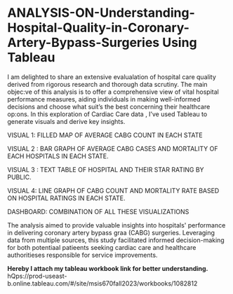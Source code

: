 # ANALYSIS-ON-Understanding-Hospital-Quality-in-Coronary-Artery-Bypass-Surgeries Using Tableau
I am delighted to share an extensive evalualation of hospital care quality derived from rigorous research and thorough data scrutiny. The main objec:ve of this analysis is to offer a comprehensive view of vital hospital performance measures, aiding individuals in making well-informed decisions and choose what suit’s the best concerning their healthcare op:ons.
In this exploration of Cardiac Care data , I’ve used Tableau to generate visuals and derive key insights.

VISUAL 1: FILLED MAP OF AVERAGE CABG COUNT IN EACH STATE

VISUAL 2 : BAR GRAPH OF AVERAGE CABG CASES AND MORTALITY OF EACH HOSPITALS IN EACH STATE.

VISUAL 3 : TEXT TABLE OF HOSPITAL AND THEIR STAR RATING BY PUBLIC.

VISUAL 4: LINE GRAPH OF CABG COUNT AND MORTALITY RATE BASED ON HOSPITAL RATINGS IN EACH STATE.

DASHBOARD: COMBINATION OF ALL THESE VISUALIZATIONS

The analysis aimed to provide valuable insights into hospitals' performance in delivering coronary artery bypass graa (CABG) surgeries. Leveraging data from multiple sources, this study facilitated informed decision-making for both potentiaal patieents seeking cardiac care and healthcare authoritieses responsible for service improvements.

**Hereby I attach my tableau workbook link for better understanding.** 
hQps://prod-useast-b.online.tableau.com/#/site/msis670fall2023/workbooks/1082812
